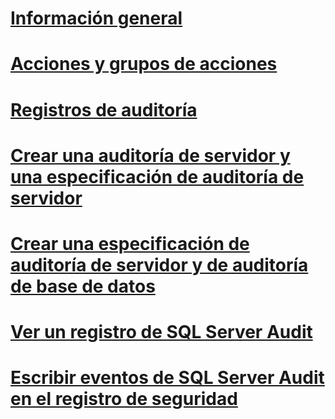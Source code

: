 # [Información general](sql-server-audit-database-engine.md)  
# [Acciones y grupos de acciones](sql-server-audit-action-groups-and-actions.md)  
# [Registros de auditoría](sql-server-audit-records.md)  
# [Crear una auditoría de servidor y una especificación de auditoría de servidor](create-a-server-audit-and-server-audit-specification.md)  
# [Crear una especificación de auditoría de servidor y de auditoría de base de datos](create-a-server-audit-and-database-audit-specification.md)  
# [Ver un registro de SQL Server Audit](view-a-sql-server-audit-log.md)  
# [Escribir eventos de SQL Server Audit en el registro de seguridad](write-sql-server-audit-events-to-the-security-log.md)  
